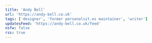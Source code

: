 ```yaml
---
title: 'Andy Bell'
url: 'https://andy-bell.co.uk'
tags: ['designer', 'former personalsit.es maintainer', 'writer']
updatesFeed: 'https://andy-bell.co.uk/feed'
nsfw: false
rss: true
---
```

